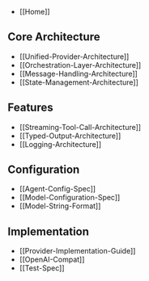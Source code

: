 * [[Home]]

## Core Architecture
* [[Unified-Provider-Architecture]]
* [[Orchestration-Layer-Architecture]]
* [[Message-Handling-Architecture]]
* [[State-Management-Architecture]]

## Features
* [[Streaming-Tool-Call-Architecture]]
* [[Typed-Output-Architecture]]
* [[Logging-Architecture]]

## Configuration
* [[Agent-Config-Spec]]
* [[Model-Configuration-Spec]]
* [[Model-String-Format]]

## Implementation
* [[Provider-Implementation-Guide]]
* [[OpenAI-Compat]]
* [[Test-Spec]]
